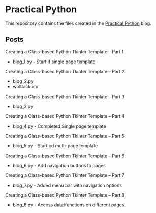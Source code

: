 # Practical Python

This repository contains the files created in the [Practical Python](https://practicalpythonnow.blogspot.com/) blog.

## Posts

Creating a Class-based Python Tkinter Template – Part 1
- blog_1.py  - Start if single page template

Creating a Class-based Python Tkinter Template – Part 2
- blog_2.py
- wolftack.ico

Creating a Class-based Python Tkinter Template – Part 3
- blog_3.py

Creating a Class-based Python Tkinter Template – Part 4
- blog_4.py  - Completed Single page template

Creating a Class-based Python Tkinter Template – Part 5
- blog_5.py  - Start od multi-page template

Creating a Class-based Python Tkinter Template – Part 6
- blog_6.py  - Add navigation buttons to pages

Creating a Class-based Python Tkinter Template – Part 7
- blog_7.py  - Added menu bar with navigation options

Creating a Class-based Python Tkinter Template – Part 8
- blog_8.py  - Access data/functions on different pages.
